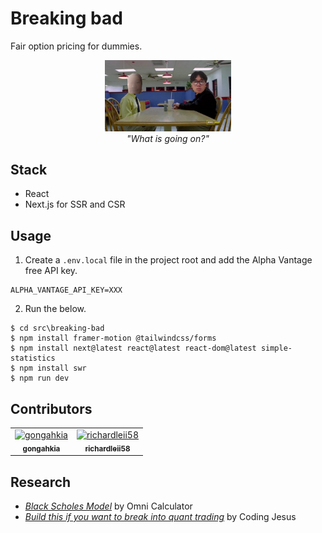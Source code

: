 # Breaking bad

Fair option pricing for dummies.

<p align="center">
    <img src="./asset/partnership.jpg" width=40% height=40%><br>
    <i>"What is going on?"</i>
</p>

## Stack

* React
* Next.js for SSR and CSR

## Usage

1. Create a `.env.local` file in the project root and add the Alpha Vantage free API key.

```env
ALPHA_VANTAGE_API_KEY=XXX
```

2. Run the below.

```console
$ cd src\breaking-bad
$ npm install framer-motion @tailwindcss/forms
$ npm install next@latest react@latest react-dom@latest simple-statistics
$ npm install swr
$ npm run dev
```

## Contributors

<table>
	<tbody>
        <tr>
	    <td align="center">
                <a href="https://github.com/gongahkia">
                    <img src="https://avatars.githubusercontent.com/u/117062305?v=4" width="100;" alt="gongahkia"/>
                    <br/>
                    <sub><b>gongahkia</b></sub>
                </a>
            </td>
            <td align="center">
                <a href="https://github.com/https://github.com/richardleii58">
                    <img src="https://avatars.githubusercontent.com/u/174111738?v=4" width="100;" alt="richardleii58"/>
                    <br/>
                    <sub><b>richardleii58</b></sub>
                </a>
            </td>
        </tr>
	<tbody>
</table>

## Research

* [*Black Scholes Model*](https://www.omnicalculator.com/finance/black-scholes) by Omni Calculator
* [*Build this if you want to break into quant trading*](https://youtu.be/lY-NP4X455U?si=YP7PDBOvdYpkIcpa) by Coding Jesus